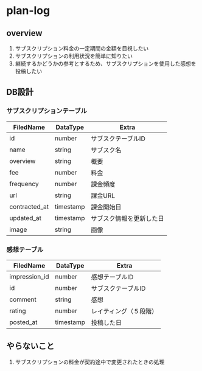 # plan-log

## overview

1. サブスクリプション料金の一定期間の金額を目視したい
2. サブスクリプションの利用状況を簡単に知りたい
3. 継続するかどうかの参考とするため、サブスクリプションを使用した感想を投稿したい

## DB設計

### サブスクリプションテーブル

| FiledName     | DataType  | Extra                    |
| ------------- | --------- | ------------------------ |
| id            | number    | サブスクテーブルID       |
| name          | string    | サブスク名               |
| overview      | string    | 概要                     |
| fee           | number    | 料金                     |
| frequency     | number    | 課金頻度                 |
| url           | string    | 課金URL                  |
| contracted_at | timestamp | 課金開始日               |
| updated_at    | timestamp | サブスク情報を更新した日 |
| image         | string    | 画像                     |

### 感想テーブル

| FiledName     | DataType  | Extra                  |
| ------------- | --------- | ---------------------- |
| impression_id | number    | 感想テーブルID         |
| id            | number    | サブスクテーブルID     |
| comment       | string    | 感想                   |
| rating        | number    | レイティング（５段階） |
| posted_at     | timestamp | 投稿した日             |

## やらないこと

1. サブスクリプションの料金が契約途中で変更されたときの処理
